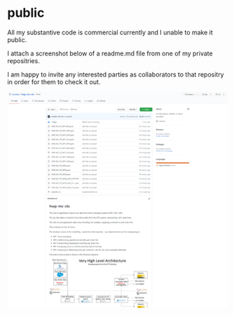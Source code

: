 # public

All my substantive code is commercial currently and I unable to make it public.

I attach a screenshot below of a readme.md file from one of my private repositries.

I am happy to invite any interested parties as collaborators to that repositry in order for them to check it out.

![](images/codebase.png)



